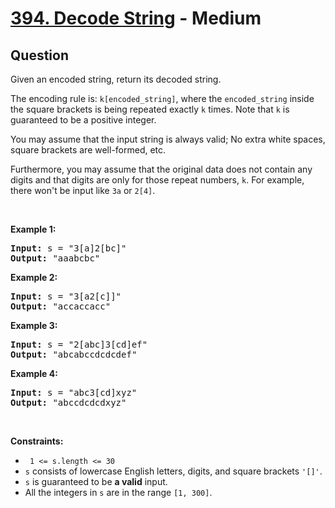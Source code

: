 # [394. Decode String](https://leetcode.com/problems/decode-string/) - Medium

## Question

Given an encoded string, return its decoded string.

The encoding rule is: `` k[encoded_string] ``, where the `` encoded_string `` inside the square brackets is being repeated exactly `` k `` times. Note that `` k `` is guaranteed to be a positive integer.

You may assume that the input string is always valid; No extra white spaces, square brackets are well-formed, etc.

Furthermore, you may assume that the original data does not contain any digits and that digits are only for those repeat numbers, `` k ``. For example, there won't be input like `` 3a `` or `` 2[4] ``.

&nbsp;

__Example 1:__

<pre><strong>Input:</strong> s = "3[a]2[bc]"
<strong>Output:</strong> "aaabcbc"
</pre>

__Example 2:__

<pre><strong>Input:</strong> s = "3[a2[c]]"
<strong>Output:</strong> "accaccacc"
</pre>

__Example 3:__

<pre><strong>Input:</strong> s = "2[abc]3[cd]ef"
<strong>Output:</strong> "abcabccdcdcdef"
</pre>

__Example 4:__

<pre><strong>Input:</strong> s = "abc3[cd]xyz"
<strong>Output:</strong> "abccdcdcdxyz"
</pre>

&nbsp;

__Constraints:__

* <code> 1 &lt;= s.length &lt;= 30 </code>
* `` s `` consists of lowercase English letters, digits, and square brackets `` '[]' ``.
* `` s `` is guaranteed to be __a valid__ input.
* All the integers in `` s `` are in the range `` [1, 300] ``.
